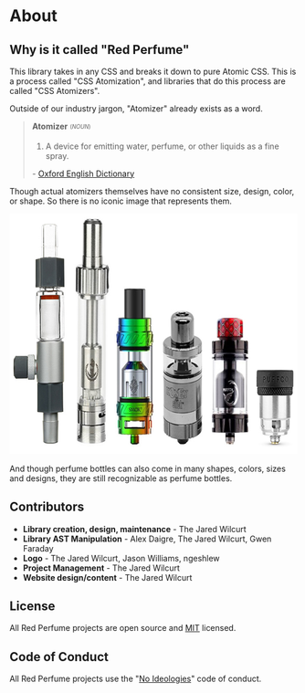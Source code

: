 # About


## Why is it called "Red Perfume"

This library takes in any CSS and breaks it down to pure Atomic CSS. This is a process called "CSS Atomization", and libraries that do this process are called "CSS Atomizers".

Outside of our industry jargon, "Atomizer" already exists as a word.

> **Atomizer** <sub><sup>(*NOUN*)</sup></sub>
> 1. A device for emitting water, perfume, or other liquids as a fine spray.
>
> \- [Oxford English Dictionary](https://www.lexico.com/definition/atomizer)

Though actual atomizers themselves have no consistent size, design, color, or shape. So there is no iconic image that represents them.

<img src="/imgs/atomizer-comparison.jpg" alt="Example of several atomizers of differnt size, shape, color and design" width="859" height="421">

And though perfume bottles can also come in many shapes, colors, sizes and designs, they are still recognizable as perfume bottles.


## Contributors

* **Library creation, design, maintenance** - The Jared Wilcurt
* **Library AST Manipulation** - Alex Daigre, The Jared Wilcurt, Gwen Faraday
* **Logo** - The Jared Wilcurt, Jason Williams, ngeshlew
* **Project Management** - The Jared Wilcurt
* **Website design/content** - The Jared Wilcurt


## License

All Red Perfume projects are open source and [MIT](https://github.com/red-perfume/red-perfume.github.io/blob/main/LICENSE) licensed.


## Code of Conduct

All Red Perfume projects use the "[No Ideologies](https://github.com/CodifiedConduct/coc-no-ideologies)" code of conduct.
